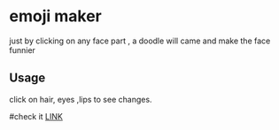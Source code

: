 # emoji maker
just by clicking on any face part , a doodle will came and make the face funnier

## Usage
click on hair, eyes ,lips to see changes.

#check it
[LINK](https://piyush4for.github.io/Onclick_imageTOemoji/)
